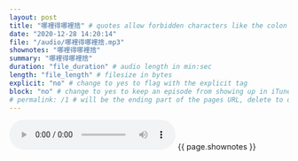 ```yaml
---
layout: post
title: "哪裡得哪裡捨" # quotes allow forbidden characters like the colon
date: "2020-12-28 14:20:14"
file: "/audio/哪裡得哪裡捨.mp3"
shownotes: "哪裡得哪裡捨"
summary: "哪裡得哪裡捨"
duration: "file_duration" # audio length in min:sec
length: "file_length" # filesize in bytes
explicit: "no" # change to yes to flag with the explicit tag
block: "no" # change to yes to keep an episode from showing up in iTunes
# permalink: /1 # will be the ending part of the pages URL, delete to default to the title
---
```


<audio controls>
<source src="{{site.url}}{{site.baseurl}}{{ page.file }}" type="audio/x-mp3">
Your browser does not support the audio element.
</audio>
{{ page.shownotes }}
